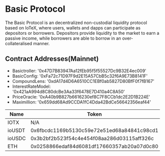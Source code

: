 Basic Protocol
=================

The Basic Protocol is an decentralized non-custodial liquidity protocol based on IoTeX, where users, wallets and dapps can participate as depositors or borrowers. Depositors provide liquidity to the market to earn a passive income, while borrowers are able to borrow in an over-collateralised manner.

Contract Addresses(Mainnet)
------------
- Basictroller: '0x47D7B83947Aa12fEb95f5f55527Dc9B32E4ec009'
- BasicConfig: '0xFa72c71D97F9d2E15A57CbB5c32f6A9E73B8141F'
- CompoundLens: '0xdA17d4D6A6510CC1EBf0ab5827D80BfF0f7fB167'
- InterestRateModel: '0x421aA994d8C80dcBe3Aa33f6478E7D410a4C8A50'
- PriceOracle: '0xA40b9B827b6616230ef8C7F8CCb1dc2E2D1B224E'
- Maximillion: '0x659dd68Ad9CCDA1fC4Dda42BdCe56642356eaf44'
  
| Name          | Token         | bToken        | Decimals |
| ------------- | ------------- | ------------- | -------- |
| IOTX          |   N/A         | 0x83C51de03f03C5E23f02F674dbD2032e164112Fc | 18 |
| ioUSDT        | 0x6fbcdc1169b5130c59e72e51ed68a84841c98cd1  | 0x8fe03600dC4d5eC17BDCb8C257245baBd8CCcBc8 | 6  |
| ioUSDC        | 0x3b2bf2b523f54c4e454f08aa286d03115aff326c  | 0x8e350a24E49D89d001617cf3484832C11fA94538 | 6  |
| ETH           | 0x0258866edaf84d6081df17660357ab20a07d0c80  | 0x9Dd8aFA0b94f22db2f3916eB876DAEf63E5f0a0C | 18 |